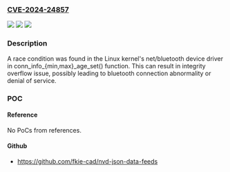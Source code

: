 ### [CVE-2024-24857](https://cve.mitre.org/cgi-bin/cvename.cgi?name=CVE-2024-24857)
![](https://img.shields.io/static/v1?label=Product&message=Linux%20kernel&color=blue)
![](https://img.shields.io/static/v1?label=Version&message=v4.0-rc1%20&color=brightgreen)
![](https://img.shields.io/static/v1?label=Vulnerability&message=CWE-362%20Concurrent%20Execution%20using%20Shared%20Resource%20with%20Improper%20Synchronization%20('Race%20Condition')&color=brightgreen)

### Description

A race condition was found in the Linux kernel's net/bluetooth device driver in conn_info_{min,max}_age_set() function. This can result in integrity overflow issue, possibly leading to bluetooth connection abnormality or denial of service.

### POC

#### Reference
No PoCs from references.

#### Github
- https://github.com/fkie-cad/nvd-json-data-feeds

